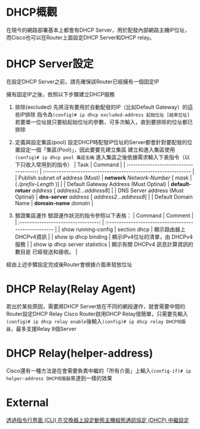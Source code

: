 # DHCP概觀
在現今的網路部署基本上都會有DHCP Server，用於配發內部網路主機IP位址，而Cisco也可以在Router上面設定DHCP Server和DHCP relay。

# DHCP Server設定
在設定DHCP Server之前，請先確保該Router已經擁有一個固定IP

擁有固定IP之後，依照以下步驟建立DHCP服務

1. 排除(excluded)
   先將沒有要用於自動配發的IP（比如Default Gateway）的這些IP排除
   指令為`(config)# ip dhcp excluded-address 起始位址 [結束位址]`
   若要單一位址就只要給起始位址的參數，可多次輸入，直到要排除的位址都已排除

2. 定義與設定集區(pool)
   設定DHCP時配發IP位址的Server都會針對要配發的位置設定一個「集區(Pool)」，因此要要先建立集區
   建立和進入集區使用`(config)# ip dhcp pool 集區名稱`
   進入集區之後依據需求輸入下表指令（以下只收入常用到的指令）
   |                  Task                  | Command                                                        |
   | :------------------------------------: | :------------------------------------------------------------- |
   |    Publish subnet of address (Must)    | **network** *Network-Number* [ *mask* \| ( */prefix-Length* )] |
   | Default Gateway Address (Must Optinal) | **default-rotuer** *address* [ *address2*...*address8*]        |
   |   DNS Server address (Must Optinal)    | **dns-server** *address* [ *address2*...*address8*]            |
   |          Default Domain Name           | **domain-name** *domain*                                       |

3. 驗證集區運作
   驗證運作狀況的指令參照以下表格：
   |               Command               | Comment                                               |
   | :---------------------------------: | :---------------------------------------------------- |
   | show running-config \| section dhcp | 顯示路由器上DHCPv4資訊                                |
   |        show ip dhcp binding         | 顯示IPv4位址的清單，由 DHCPv4 服務                    |
   |   show ip dhcp server statistics    | 顯示有關 DHCPv4 訊息計算資訊的數目是 已經發送和接收。 |

經由上述步驟設定完成後Router會根據介面來發放位址

# DHCP Relay(Relay Agent)
若出於某些原因，需要將DHCP Server放在不同的網段運作，就會需要中間的Router設定DHCP Relay
Cisco Router啟用DHCP Relay很簡單，只需要先輸入`(config)# ip dhcp relay enable`後輸入`(config)# ip dhcp relay DHCP伺服器`，最多支援Relay 8個Server

# DHCP Relay(helper-address)
Cisco還有一種方法是在會需要負責中繼的「所有介面」上輸入`(config-if)# ip helper-address DHCP伺服器`來達到一樣的效果

# External
[透過指令行界面 (CLI) 在交換器上設定動態主機組態通訊協定 (DHCP) 中繼設定](https://www.cisco.com/c/zh_tw/support/docs/smb/switches/cisco-small-business-300-series-managed-switches/smb5567-configure-dynamic-host-configuration-protocol-dhcp-relay-set.html)
